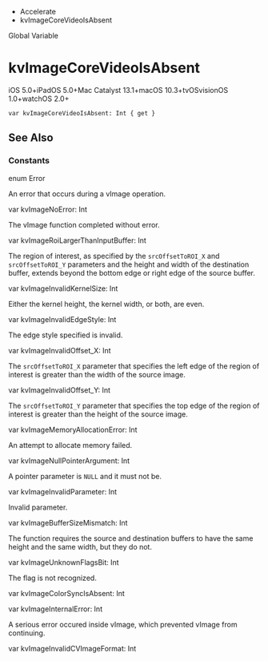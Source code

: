 

- Accelerate
-  kvImageCoreVideoIsAbsent 

Global Variable

# kvImageCoreVideoIsAbsent

iOS 5.0+iPadOS 5.0+Mac Catalyst 13.1+macOS 10.3+tvOSvisionOS 1.0+watchOS 2.0+

``` source
var kvImageCoreVideoIsAbsent: Int { get }
```

## See Also

### Constants

enum Error

An error that occurs during a vImage operation.

var kvImageNoError: Int

The vImage function completed without error.

var kvImageRoiLargerThanInputBuffer: Int

The region of interest, as specified by the `srcOffsetToROI_X` and `srcOffsetToROI_Y` parameters and the height and width of the destination buffer, extends beyond the bottom edge or right edge of the source buffer.

var kvImageInvalidKernelSize: Int

Either the kernel height, the kernel width, or both, are even.

var kvImageInvalidEdgeStyle: Int

The edge style specified is invalid.

var kvImageInvalidOffset_X: Int

The `srcOffsetToROI_X` parameter that specifies the left edge of the region of interest is greater than the width of the source image.

var kvImageInvalidOffset_Y: Int

The `srcOffsetToROI_Y` parameter that specifies the top edge of the region of interest is greater than the height of the source image.

var kvImageMemoryAllocationError: Int

An attempt to allocate memory failed.

var kvImageNullPointerArgument: Int

A pointer parameter is `NULL` and it must not be.

var kvImageInvalidParameter: Int

Invalid parameter.

var kvImageBufferSizeMismatch: Int

The function requires the source and destination buffers to have the same height and the same width, but they do not.

var kvImageUnknownFlagsBit: Int

The flag is not recognized.

var kvImageColorSyncIsAbsent: Int

var kvImageInternalError: Int

A serious error occured inside vImage, which prevented vImage from continuing.

var kvImageInvalidCVImageFormat: Int


